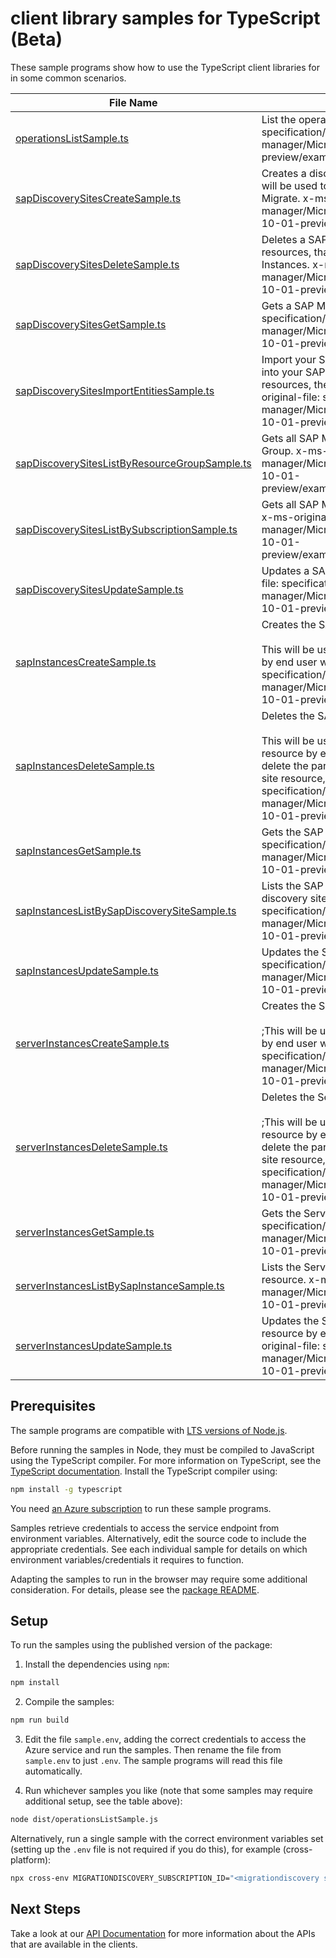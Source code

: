 # client library samples for TypeScript (Beta)

These sample programs show how to use the TypeScript client libraries for in some common scenarios.

| **File Name**                                                                               | **Description**                                                                                                                                                                                                                                                                                                                                                                                                                                               |
| ------------------------------------------------------------------------------------------- | ------------------------------------------------------------------------------------------------------------------------------------------------------------------------------------------------------------------------------------------------------------------------------------------------------------------------------------------------------------------------------------------------------------------------------------------------------------- |
| [operationsListSample.ts][operationslistsample]                                             | List the operations for the provider x-ms-original-file: specification/workloads/resource-manager/Microsoft.Workloads/operations/preview/2023-10-01-preview/examples/Operations_List.json                                                                                                                                                                                                                                                                     |
| [sapDiscoverySitesCreateSample.ts][sapdiscoverysitescreatesample]                           | Creates a discovery site resource for SAP Migration. This resource will be used to run system discovery and assessment with Azure Migrate. x-ms-original-file: specification/workloads/resource-manager/Microsoft.Workloads/SAPDiscoverySites/preview/2023-10-01-preview/examples/SAPDiscoverySites_Create.json                                                                                                                                               |
| [sapDiscoverySitesDeleteSample.ts][sapdiscoverysitesdeletesample]                           | Deletes a SAP Migration discovery site resource and its child resources, that is the associated SAP Instances and Server Instances. x-ms-original-file: specification/workloads/resource-manager/Microsoft.Workloads/SAPDiscoverySites/preview/2023-10-01-preview/examples/SAPDiscoverySites_Delete.json                                                                                                                                                      |
| [sapDiscoverySitesGetSample.ts][sapdiscoverysitesgetsample]                                 | Gets a SAP Migration discovery site resource. x-ms-original-file: specification/workloads/resource-manager/Microsoft.Workloads/SAPDiscoverySites/preview/2023-10-01-preview/examples/SAPDiscoverySites_Get.json                                                                                                                                                                                                                                               |
| [sapDiscoverySitesImportEntitiesSample.ts][sapdiscoverysitesimportentitiessample]           | Import your SAP systems' inventory using the [Discovery template](https://go.microsoft.com/fwlink/?linkid=2249111) into your SAP Migration discovery site resource and it's child resources, the SAP instances and Server instances. x-ms-original-file: specification/workloads/resource-manager/Microsoft.Workloads/SAPDiscoverySites/preview/2023-10-01-preview/examples/SAPDiscoverySites_ImportEntities.json                                             |
| [sapDiscoverySitesListByResourceGroupSample.ts][sapdiscoverysiteslistbyresourcegroupsample] | Gets all SAP Migration discovery site resources in a Resource Group. x-ms-original-file: specification/workloads/resource-manager/Microsoft.Workloads/SAPDiscoverySites/preview/2023-10-01-preview/examples/SAPDiscoverySites_ListByResourceGroup.json                                                                                                                                                                                                        |
| [sapDiscoverySitesListBySubscriptionSample.ts][sapdiscoverysiteslistbysubscriptionsample]   | Gets all SAP Migration discovery site resources in a Subscription. x-ms-original-file: specification/workloads/resource-manager/Microsoft.Workloads/SAPDiscoverySites/preview/2023-10-01-preview/examples/SAPDiscoverySites_ListBySubscription.json                                                                                                                                                                                                           |
| [sapDiscoverySitesUpdateSample.ts][sapdiscoverysitesupdatesample]                           | Updates a SAP Migration discovery site resource. x-ms-original-file: specification/workloads/resource-manager/Microsoft.Workloads/SAPDiscoverySites/preview/2023-10-01-preview/examples/SAPDiscoverySites_Update.json                                                                                                                                                                                                                                         |
| [sapInstancesCreateSample.ts][sapinstancescreatesample]                                     | Creates the SAP Instance resource. <br><br>This will be used by service only. PUT operation on this resource by end user will return a Bad Request error. x-ms-original-file: specification/workloads/resource-manager/Microsoft.Workloads/SAPDiscoverySites/preview/2023-10-01-preview/examples/SAPInstances_Create.json                                                                                                                                     |
| [sapInstancesDeleteSample.ts][sapinstancesdeletesample]                                     | Deletes the SAP Instance resource. <br><br>This will be used by service only. Delete operation on this resource by end user will return a Bad Request error. You can delete the parent resource, which is the SAP Migration discovery site resource, using the delete operation on it. x-ms-original-file: specification/workloads/resource-manager/Microsoft.Workloads/SAPDiscoverySites/preview/2023-10-01-preview/examples/SAPInstances_Delete.json        |
| [sapInstancesGetSample.ts][sapinstancesgetsample]                                           | Gets the SAP Instance resource. x-ms-original-file: specification/workloads/resource-manager/Microsoft.Workloads/SAPDiscoverySites/preview/2023-10-01-preview/examples/SAPInstances_Get.json                                                                                                                                                                                                                                                                  |
| [sapInstancesListBySapDiscoverySiteSample.ts][sapinstanceslistbysapdiscoverysitesample]     | Lists the SAP Instance resources for the given SAP Migration discovery site resource. x-ms-original-file: specification/workloads/resource-manager/Microsoft.Workloads/SAPDiscoverySites/preview/2023-10-01-preview/examples/SAPInstances_List.json                                                                                                                                                                                                           |
| [sapInstancesUpdateSample.ts][sapinstancesupdatesample]                                     | Updates the SAP Instance resource. x-ms-original-file: specification/workloads/resource-manager/Microsoft.Workloads/SAPDiscoverySites/preview/2023-10-01-preview/examples/SAPInstances_Update.json                                                                                                                                                                                                                                                            |
| [serverInstancesCreateSample.ts][serverinstancescreatesample]                               | Creates the Server Instance resource. <br><br>;This will be used by service only. PUT operation on this resource by end user will return a Bad Request error. x-ms-original-file: specification/workloads/resource-manager/Microsoft.Workloads/SAPDiscoverySites/preview/2023-10-01-preview/examples/ServerInstances_Create.json                                                                                                                              |
| [serverInstancesDeleteSample.ts][serverinstancesdeletesample]                               | Deletes the Server Instance resource. <br><br>;This will be used by service only. Delete operation on this resource by end user will return a Bad Request error. You can delete the parent resource, which is the SAP Migration discovery site resource, using the delete operation on it. x-ms-original-file: specification/workloads/resource-manager/Microsoft.Workloads/SAPDiscoverySites/preview/2023-10-01-preview/examples/ServerInstances_Delete.json |
| [serverInstancesGetSample.ts][serverinstancesgetsample]                                     | Gets the Server Instance resource. x-ms-original-file: specification/workloads/resource-manager/Microsoft.Workloads/SAPDiscoverySites/preview/2023-10-01-preview/examples/ServerInstances_Get.json                                                                                                                                                                                                                                                            |
| [serverInstancesListBySapInstanceSample.ts][serverinstanceslistbysapinstancesample]         | Lists the Server Instance resources for the given SAP Instance resource. x-ms-original-file: specification/workloads/resource-manager/Microsoft.Workloads/SAPDiscoverySites/preview/2023-10-01-preview/examples/ServerInstances_List.json                                                                                                                                                                                                                     |
| [serverInstancesUpdateSample.ts][serverinstancesupdatesample]                               | Updates the Server Instance resource. This operation on a resource by end user will return a Bad Request error. x-ms-original-file: specification/workloads/resource-manager/Microsoft.Workloads/SAPDiscoverySites/preview/2023-10-01-preview/examples/ServerInstances_Update.json                                                                                                                                                                            |

## Prerequisites

The sample programs are compatible with [LTS versions of Node.js](https://github.com/nodejs/release#release-schedule).

Before running the samples in Node, they must be compiled to JavaScript using the TypeScript compiler. For more information on TypeScript, see the [TypeScript documentation][typescript]. Install the TypeScript compiler using:

```bash
npm install -g typescript
```

You need [an Azure subscription][freesub] to run these sample programs.

Samples retrieve credentials to access the service endpoint from environment variables. Alternatively, edit the source code to include the appropriate credentials. See each individual sample for details on which environment variables/credentials it requires to function.

Adapting the samples to run in the browser may require some additional consideration. For details, please see the [package README][package].

## Setup

To run the samples using the published version of the package:

1. Install the dependencies using `npm`:

```bash
npm install
```

2. Compile the samples:

```bash
npm run build
```

3. Edit the file `sample.env`, adding the correct credentials to access the Azure service and run the samples. Then rename the file from `sample.env` to just `.env`. The sample programs will read this file automatically.

4. Run whichever samples you like (note that some samples may require additional setup, see the table above):

```bash
node dist/operationsListSample.js
```

Alternatively, run a single sample with the correct environment variables set (setting up the `.env` file is not required if you do this), for example (cross-platform):

```bash
npx cross-env MIGRATIONDISCOVERY_SUBSCRIPTION_ID="<migrationdiscovery subscription id>" node dist/operationsListSample.js
```

## Next Steps

Take a look at our [API Documentation][apiref] for more information about the APIs that are available in the clients.

[operationslistsample]: https://github.com/Azure/azure-sdk-for-js/blob/main/sdk/migrationdiscovery/arm-migrationdiscoverysap/samples/v1-beta/typescript/src/operationsListSample.ts
[sapdiscoverysitescreatesample]: https://github.com/Azure/azure-sdk-for-js/blob/main/sdk/migrationdiscovery/arm-migrationdiscoverysap/samples/v1-beta/typescript/src/sapDiscoverySitesCreateSample.ts
[sapdiscoverysitesdeletesample]: https://github.com/Azure/azure-sdk-for-js/blob/main/sdk/migrationdiscovery/arm-migrationdiscoverysap/samples/v1-beta/typescript/src/sapDiscoverySitesDeleteSample.ts
[sapdiscoverysitesgetsample]: https://github.com/Azure/azure-sdk-for-js/blob/main/sdk/migrationdiscovery/arm-migrationdiscoverysap/samples/v1-beta/typescript/src/sapDiscoverySitesGetSample.ts
[sapdiscoverysitesimportentitiessample]: https://github.com/Azure/azure-sdk-for-js/blob/main/sdk/migrationdiscovery/arm-migrationdiscoverysap/samples/v1-beta/typescript/src/sapDiscoverySitesImportEntitiesSample.ts
[sapdiscoverysiteslistbyresourcegroupsample]: https://github.com/Azure/azure-sdk-for-js/blob/main/sdk/migrationdiscovery/arm-migrationdiscoverysap/samples/v1-beta/typescript/src/sapDiscoverySitesListByResourceGroupSample.ts
[sapdiscoverysiteslistbysubscriptionsample]: https://github.com/Azure/azure-sdk-for-js/blob/main/sdk/migrationdiscovery/arm-migrationdiscoverysap/samples/v1-beta/typescript/src/sapDiscoverySitesListBySubscriptionSample.ts
[sapdiscoverysitesupdatesample]: https://github.com/Azure/azure-sdk-for-js/blob/main/sdk/migrationdiscovery/arm-migrationdiscoverysap/samples/v1-beta/typescript/src/sapDiscoverySitesUpdateSample.ts
[sapinstancescreatesample]: https://github.com/Azure/azure-sdk-for-js/blob/main/sdk/migrationdiscovery/arm-migrationdiscoverysap/samples/v1-beta/typescript/src/sapInstancesCreateSample.ts
[sapinstancesdeletesample]: https://github.com/Azure/azure-sdk-for-js/blob/main/sdk/migrationdiscovery/arm-migrationdiscoverysap/samples/v1-beta/typescript/src/sapInstancesDeleteSample.ts
[sapinstancesgetsample]: https://github.com/Azure/azure-sdk-for-js/blob/main/sdk/migrationdiscovery/arm-migrationdiscoverysap/samples/v1-beta/typescript/src/sapInstancesGetSample.ts
[sapinstanceslistbysapdiscoverysitesample]: https://github.com/Azure/azure-sdk-for-js/blob/main/sdk/migrationdiscovery/arm-migrationdiscoverysap/samples/v1-beta/typescript/src/sapInstancesListBySapDiscoverySiteSample.ts
[sapinstancesupdatesample]: https://github.com/Azure/azure-sdk-for-js/blob/main/sdk/migrationdiscovery/arm-migrationdiscoverysap/samples/v1-beta/typescript/src/sapInstancesUpdateSample.ts
[serverinstancescreatesample]: https://github.com/Azure/azure-sdk-for-js/blob/main/sdk/migrationdiscovery/arm-migrationdiscoverysap/samples/v1-beta/typescript/src/serverInstancesCreateSample.ts
[serverinstancesdeletesample]: https://github.com/Azure/azure-sdk-for-js/blob/main/sdk/migrationdiscovery/arm-migrationdiscoverysap/samples/v1-beta/typescript/src/serverInstancesDeleteSample.ts
[serverinstancesgetsample]: https://github.com/Azure/azure-sdk-for-js/blob/main/sdk/migrationdiscovery/arm-migrationdiscoverysap/samples/v1-beta/typescript/src/serverInstancesGetSample.ts
[serverinstanceslistbysapinstancesample]: https://github.com/Azure/azure-sdk-for-js/blob/main/sdk/migrationdiscovery/arm-migrationdiscoverysap/samples/v1-beta/typescript/src/serverInstancesListBySapInstanceSample.ts
[serverinstancesupdatesample]: https://github.com/Azure/azure-sdk-for-js/blob/main/sdk/migrationdiscovery/arm-migrationdiscoverysap/samples/v1-beta/typescript/src/serverInstancesUpdateSample.ts
[apiref]: https://docs.microsoft.com/javascript/api/@azure/arm-migrationdiscoverysap?view=azure-node-preview
[freesub]: https://azure.microsoft.com/free/
[package]: https://github.com/Azure/azure-sdk-for-js/tree/main/sdk/migrationdiscovery/arm-migrationdiscoverysap/README.md
[typescript]: https://www.typescriptlang.org/docs/home.html
